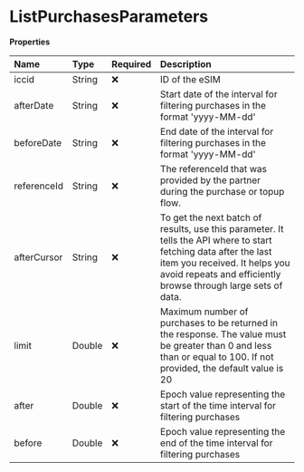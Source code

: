 # ListPurchasesParameters

**Properties**

| Name        | Type   | Required | Description                                                                                                                                                                                                         |
| :---------- | :----- | :------- | :------------------------------------------------------------------------------------------------------------------------------------------------------------------------------------------------------------------ |
| iccid       | String | ❌       | ID of the eSIM                                                                                                                                                                                                      |
| afterDate   | String | ❌       | Start date of the interval for filtering purchases in the format 'yyyy-MM-dd'                                                                                                                                       |
| beforeDate  | String | ❌       | End date of the interval for filtering purchases in the format 'yyyy-MM-dd'                                                                                                                                         |
| referenceId | String | ❌       | The referenceId that was provided by the partner during the purchase or topup flow.                                                                                                                                 |
| afterCursor | String | ❌       | To get the next batch of results, use this parameter. It tells the API where to start fetching data after the last item you received. It helps you avoid repeats and efficiently browse through large sets of data. |
| limit       | Double | ❌       | Maximum number of purchases to be returned in the response. The value must be greater than 0 and less than or equal to 100. If not provided, the default value is 20                                                |
| after       | Double | ❌       | Epoch value representing the start of the time interval for filtering purchases                                                                                                                                     |
| before      | Double | ❌       | Epoch value representing the end of the time interval for filtering purchases                                                                                                                                       |

<!-- This file was generated by liblab | https://liblab.com/ -->

